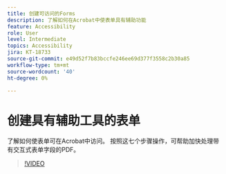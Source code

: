 ```yaml
---
title: 创建可访问的Forms
description: 了解如何在Acrobat中使表单具有辅助功能
feature: Accessibility
role: User
level: Intermediate
topics: Accessibility
jira: KT-18733
source-git-commit: e49d52f7b83bccfe246ee69d377f3558c2b30a85
workflow-type: tm+mt
source-wordcount: '40'
ht-degree: 0%

---
```


# 创建具有辅助工具的表单

了解如何使表单可在Acrobat中访问。 按照这七个步骤操作，可帮助加快处理带有交互式表单字段的PDF。

>[!VIDEO](https://video.tv.adobe.com/v/3471672?quality=12&learn=on&hidetitle=true&captions=chi_hans)